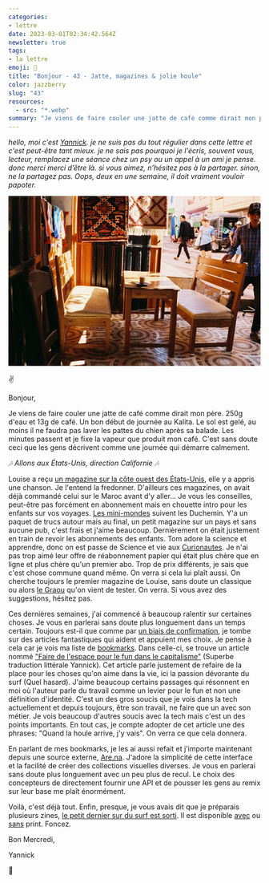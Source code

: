 ```yaml
---
categories:
- lettre
date: 2023-03-01T02:34:42.564Z
newsletter: true
tags:
- la lettre
emoji: 💌
title: "Bonjour - 43 - Jatte, magazines & jolie houle"
color: jazzberry
slug: "43"
resources:
  - src: "*.webp"
summary: "Je viens de faire couler une jatte de café comme dirait mon père. 250g d'eau et 13g de café. Un bon début de journée au Kalita. Le sol est gelé, au moins il ne faudra pas laver les pattes du chien après sa balade. Les minutes passent et je fixe la vapeur que produit mon café. C'est sans doute ceci que les gens décrivent comme une journée qui démarre calmement."
---
```


*hello, moi c'est [Yannick](https://yannickschutz.com). je ne suis pas du tout régulier dans cette lettre et c'est peut-être tant mieux. je ne sais pas pourquoi je l'écris, souvent vous, lecteur, remplacez une séance chez un psy ou un appel à un ami je pense. donc merci merci d’être là. si vous aimez, n’hésitez pas à la partager. sinon, ne la partagez pas. Oops, deux en une semaine, il doit vraiment vouloir papoter.*

 ![Tamraght ma belle](cover.webp) 

✌️

Bonjour,

Je viens de faire couler une jatte de café comme dirait mon père. 250g d'eau et 13g de café. Un bon début de journée au Kalita. Le sol est gelé, au moins il ne faudra pas laver les pattes du chien après sa balade. Les minutes passent et je fixe la vapeur que produit mon café. C'est sans doute ceci que les gens décrivent comme une journée qui démarre calmement. 

*🎶 Allons aux États-Unis, direction Californie 🎶*

Louise a reçu [un magazine sur la côte ouest des États-Unis](https://lesminimondes.fr/boutique/magazines-enfant-unite/le-magazine-enfants-usa-west-coast-des-4-ans/), elle y a appris une chanson. Je l'entend la fredonner. D'ailleurs ces magazines, on avait déjà commandé celui sur le Maroc avant d'y aller... Je vous les conseilles, peut-être pas forcément en abonnement mais en chouette intro pour les enfants sur vos voyages. [Les mini-mondes](https://lesminimondes.fr) suivent les Duchemin. Y'a un paquet de trucs autour mais au final, un petit magazine sur un pays et sans aucune pub, c'est frais et j'aime beaucoup. Dernièrement on était justement en train de revoir les abonnements des enfants. Tom adore la science et apprendre, donc on est passe de Science et vie aux [Curionautes](https://milan-jeunesse.com/magazine-curionautes-des-sciences). Je n'ai pas trop aimé leur offre de réabonnement papier qui était plus chère que en ligne et plus chère qu'un premier abo. Trop de prix différents, je sais que c'est chose commune quand même. On verra si cela lui plaît aussi. On cherche toujours le premier magazine de Louise, sans doute un classique ou alors [le Graou](https://www.maison-georges.com/page/magazine-graou) qu'on vient de tester. On verra. Si vous avez des suggestions, hésitez pas.

Ces dernières semaines, j'ai commencé à beaucoup ralentir sur certaines choses. Je vous en parlerai sans doute plus longuement dans un temps certain. Toujours est-il que comme par [un biais de confirmation](https://en.wikipedia.org/wiki/Confirmation_bias), je tombe sur des articles fantastiques qui aident et appuient mes choix. Je pense à cela car je vois ma liste de [bookmarks](https://yannickschutz.com/bookmarks). Dans celle-ci, se trouve un article nommé ["Faire de l'espace pour le fun dans le capitalisme"](https://mentalhellth.xyz/p/making-space-for-fun-under-capitalism) (Superbe traduction littérale Yannick). Cet article parle justement de refaire de la place pour les choses qu'on aime dans la vie, ici la passion dévorante du surf (Quel hasard). J'aime beaucoup certains passages qui résonnent en moi où l'auteur parle du travail comme un levier pour le fun et non une définition d'identité. C'est un des gros soucis que je vois dans la tech actuellement et depuis toujours, être son travail, ne faire que un avec son métier. Je vois beaucoup d'autres soucis avec la tech mais c'est un des points importants. En tout cas, je compte adopter de cet article une des phrases: "Quand la houle arrive, j'y vais". On verra ce que cela donnera. 

En parlant de mes bookmarks, je les ai aussi refait et j'importe maintenant depuis une source externe, [Are.na](https://www.are.na/bonjour-yannick/things-i-liked-m5k8vfut4uy). J'adore la simplicité de cette interface et la facilité de créer des collections visuelles diverses. Je vous en parlerai sans doute plus longuement avec un peu plus de recul. Le choix des concepteurs de directement fournir une API et de pousser les gens au remix sur leur base me plaît énormément.

Voilà, c'est déjà tout. 
Enfin, presque, je vous avais dit que je préparais plusieurs zines, [le petit dernier sur du surf est sorti](https://yannickschutz.com/shop/gwidel-log-fest/). Il est disponible [avec](https://yannickschutz.com/shop/gwidel-log-fest-with-print/) ou [sans](https://yannickschutz.com/shop/gwidel-log-fest/) print. Foncez.

Bon Mercredi, 

Yannick

💌

